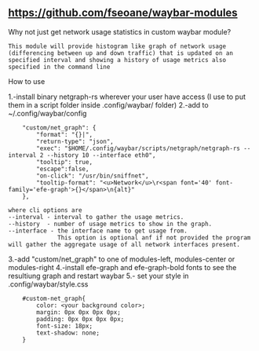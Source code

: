 https://github.com/fseoane/waybar-modules
----------------------------------------------------------------
Why not just get network usage statistics in custom waybar module?

    This module will provide histogram like graph of network usage (differencing between up and down traffic) that is updated on an specified interval and showing a history of usage metrics also specified in the command line


How to use

1.-install binary netgraph-rs wherever your user have access (I use to put them in a script folder inside .config/waybar/ folder)
2.-add to ~/.config/waybar/config

        "custom/net_graph": {
            "format": "{}|",
            "return-type": "json",
            "exec": "$HOME/.config/waybar/scripts/netgraph/netgraph-rs --interval 2 --history 10 --interface eth0",
            "tooltip": true,
            "escape":false,
            "on-click": "/usr/bin/sniffnet",
            "tooltip-format": "<u>Network</u>\r<span font='40' font-family='efe-graph'>{}</span>\n{alt}"
        },

    where cli options are
    --interval - interval to gather the usage metrics.
    --history  - number of usage metrics to show in the graph.
    --interface - the interface name to get usage from.
                  This option is optional anf if not provided the program will gather the aggregate usage of all network interfaces present.

3.-add "custom/net_graph" to one of modules-left, modules-center or modules-right
4.-install efe-graph and efe-graph-bold fonts to see the resultiung graph and restart waybar
5.- set your style in .config/waybar/style.css

        #custom-net_graph{
            color: <your background color>;
            margin: 0px 0px 0px 0px;
            padding: 0px 0px 0px 0px;
            font-size: 18px;
            text-shadow: none;
        }